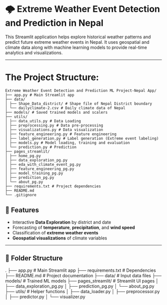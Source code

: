 <!---
# The Project Structure:

Extreme Weather Event Detection and Prediction ML Project-Nepal App /
|
|-- app.py                  # Main Streamlit app
| 
|-- data/
|   |-- Shape_Data_district/          # Shape file of Nepal District boundary
|   |-- dailyclimate-2.csv        # Daily climate data of Nepal
|
|-- models/    # Saved trained models and scalers
|
|-- utils/
|   |-- data_utils.py       # Data Laoding
|   |-- preprocessing.py    # Data pre-processing
|   |-- visualizations.py   # data visualization
|   |-- feature_engineering.py  # Feature engineering
|   |-- label_generation.py     # Label generation (Extreme event labeling)
|   |-- models.py           # model loading, training and evaluation
|   |-- prediction.py       # Prediction
|
|-- pages_streamlit/
|   |-- home_pg.py
|   |-- data_exploration_pg.py
|   |-- eda_with_climate_event_pg.py
|   |-- feature_engineering_pg.py
|   |-- model_training_pg.py
|   |-- prediction_pg.py 
|   |-- about_pg.py
| 
|-- requirements.txt        # Project dependencies
|-- README.md
|-- .gitignore
-->

# 🌩️ Extreme Weather Event Detection and Prediction in Nepal

This Streamlit application helps explore historical weather patterns and predict future extreme weather events in Nepal. It uses geospatial and climate data along with machine learning models to provide real-time analytics and visualizations.

---
# The Project Structure:
```
Extreme Weather Event Detection and Prediction ML Project-Nepal App/
├── app.py # Main Streamlit app
├── data/
│ ├── Shape_Data_district/ # Shape file of Nepal District boundary
│ └── dailyclimate-2.csv # Daily climate data of Nepal
├── models/ # Saved trained models and scalers
├── utils/
│ ├── data_utils.py # Data Loading
│ ├── preprocessing.py # Data pre-processing
│ ├── visualizations.py # Data visualization
│ ├── feature_engineering.py # Feature engineering
│ ├── label_generation.py # Label generation (Extreme event labeling)
│ ├── models.py # Model loading, training and evaluation
│ └── prediction.py # Prediction
├── pages_streamlit/
│ ├── home_pg.py
│ ├── data_exploration_pg.py
│ ├── eda_with_climate_event_pg.py
│ ├── feature_engineering_pg.py
│ ├── model_training_pg.py
│ ├── prediction_pg.py
│ └── about_pg.py
├── requirements.txt # Project dependencies
├── README.md
└── .gitignore
```
## 📌 Features

- Interactive **Data Exploration** by district and date
- Forecasting of **temperature**, **precipitation**, and **wind speed**
- Classification of **extreme weather events**
- **Geospatial visualizations** of climate variables

---

## 📁 Folder Structure

. ├── app.py # Main Streamlit app ├── requirements.txt # Dependencies ├── README.md # Project documentation ├── data/ # Input data files ├── models/ # Trained ML models ├── pages_streamlit/ # Streamlit UI pages │ ├── data_exploration_pg.py │ ├── prediction_pg.py │ └── about_pg.py ├── utils/ # Helper functions │ ├── data_loader.py │ ├── preprocessor.py │ ├── predictor.py │ └── visualizer.py